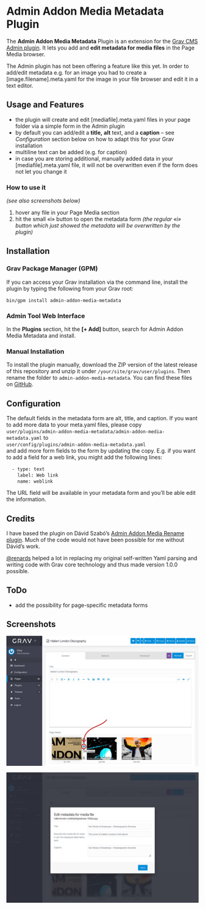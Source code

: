 # Admin Addon Media Metadata Plugin

The **Admin Addon Media Metadata** Plugin is an extension for the [Grav CMS](http://github.com/getgrav/grav) [Admin plugin](https://github.com/getgrav/grav-plugin-admin). It lets you add and **edit metadata for media files** in the Page Media browser.

The Admin plugin has not been offering a feature like this yet. In order to add/edit metadata e.g. for an image you had to create a [image.filename].meta.yaml for the image in your file browser and edit it in a text editor.

## Usage and Features

- the plugin will create and edit [mediafile].meta.yaml files in your page folder via a simple form in the Admin plugin
- by default you can add/edit a **title,** **alt** text, and a **caption** – see *Configuration* section below on how to adapt this for your Grav installation
- multiline text can be added (e.g. for caption)
- in case you are storing additional, manually added data in your [mediafile].meta.yaml file, it will not be overwritten even if the form does not let you change it

### How to use it

*(see also screenshots below)*

1. hover any file in your Page Media section
2. hit the small «i» button to open the metadata form *(the regular «i» button which just showed the metadata will be overwritten by the plugin)*

## Installation

### Grav Package Manager (GPM)

If you can access your Grav installation via the command line, install the plugin by typing the following from your Grav root:

```
bin/gpm install admin-addon-media-metadata
```

### Admin Tool Web Interface

In the **Plugins** section, hit the **[+ Add]** button, search for Admin Addon Media Metadata and install.

### Manual Installation

To install the plugin manually, download the ZIP version of the latest release of this repository and unzip it under `/your/site/grav/user/plugins`. Then rename the folder to `admin-addon-media-metadata`. You can find these files on [GitHub](https://github.com/clivebeckett/grav-plugin-admin-addon-media-metadata/releases).

## Configuration

The default fields in the metadata form are alt, title, and caption. If you want to add more data to your meta.yaml files, please copy  
`user/plugins/admin-addon-media-metadata/admin-addon-media-metadata.yaml` to  
`user/config/plugins/admin-addon-media-metadata.yaml`  
and add more form fields to the form by updating the copy. E.g. if you want to add a field for a web link, you might add the following lines:

```
  - type: text
    label: Web link
    name: weblink
```

The URL field will be available in your metadata form and you’ll be able edit the information.

## Credits

I have based the plugin on Dávid Szabó’s [Admin Addon Media Rename plugin](https://github.com/david-szabo97/grav-plugin-admin-addon-media-rename). Much of the code would not have been possible for me without Dávid’s work.

[@renards](https://github.com/renards) helped a lot in replacing my original self-written Yaml parsing and writing code with Grav core technology and thus made version 1.0.0 possible.

## ToDo

- add the possibility for page-specific metadata forms

## Screenshots

![](assets/1-open-form.jpg)

![](assets/2-form-opened.jpg)
